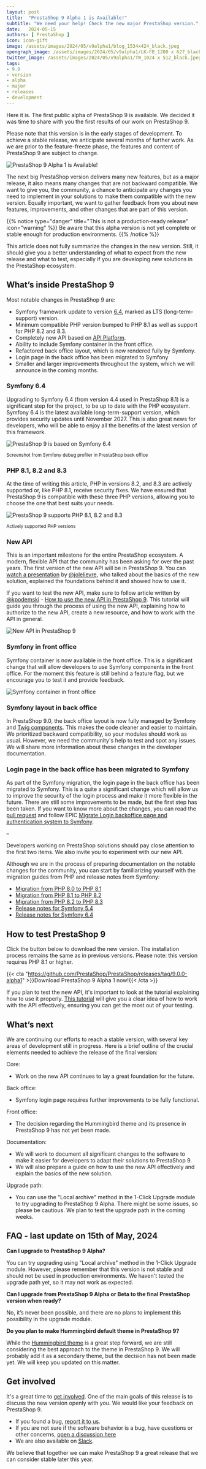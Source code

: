 ```yaml
---
layout: post
title:  "PrestaShop 9 Alpha 1 is Available!"
subtitle: "We need your help! Check the new major PrestaShop version."
date:   2024-05-15
authors: [ PrestaShop ]
icon: icon-gift
image: /assets/images/2024/05/v9alpha1/blog_1534x424_black.jpeg
opengraph_image: /assets/images/2024/05/v9alpha1/LK-FB_1200 x 627_black.jpeg
twitter_image: /assets/images/2024/05/v9alpha1/TW_1024 x 512_black.jpeg
tags:
- 9.0
- version
- alpha
- major
- releases
- development
---
```


Here it is. The first public alpha of PrestaShop 9 is available. We decided it was time to share with you the first results of our work on PrestaShop 9.

Please note that this version is in the early stages of development. To achieve a stable release, we anticipate several months of further work. As we are prior to the feature-freeze phase, the features and content of PrestaShop 9 are subject to change.

![PrestaShop 9 Alpha 1 is Available!](/assets/images/2024/05/v9alpha1/blog_1534x424_black.jpeg)

The next big PrestaShop version delivers many new features, but as a major release, it also means many changes that are not backward compatible. We want to give you, the community, a chance to anticipate any changes you need to implement in your solutions to make them compatible with the new version. Equally important, we want to gather feedback from you about new features, improvements, and other changes that are part of this version.

{{% notice type="danger" title="This is not a production-ready release" icon="warning" %}}
Be aware that this alpha version is not yet complete or stable enough for production environments.
{{% /notice %}}

This article does not fully summarize the changes in the new version. Still, it should give you a better understanding of what to expect from the new release and what to test, especially if you are developing new solutions in the PrestaShop ecosystem.


## What’s inside PrestaShop 9

Most notable changes in PrestaShop 9 are:

* Symfony framework update to version [6.4](https://symfony.com/releases/6.4), marked as LTS (long-term-support) version.
* Minimum compatible PHP version bumped to PHP 8.1 as well as support for PHP 8.2 and 8.3.
* Completely new API based on [API Platform](https://api-platform.com/).
* Ability to include Symfony container in the front office.
* Refactored back office layout, which is now rendered fully by Symfony.
* Login page in the back office has been migrated to Symfony
* Smaller and larger improvements throughout the system, which we will announce in the coming months.

### Symfony 6.4

Upgrading to Symfony 6.4 (from version 4.4 used in PrestaShop 8.1) is a significant step for the project, to be up to date with the PHP ecosystem. Symfony 6.4 is the latest available long-term-support version, which provides security updates until November 2027. This is also great news for developers, who will be able to enjoy all the benefits of the latest version of this framework.

![PrestaShop 9 is based on Symfony 6.4](/assets/images/2024/05/symfony64.jpeg)
<p class="text-center mt-0"><small>Screenshot from Symfony debug profiler in PrestaShop back office</small></p>

### PHP 8.1, 8.2 and 8.3

At the time of writing this article, PHP in versions 8.2, and 8.3 are actively supported or, like PHP 8.1, receive security fixes. We have ensured that PrestaShop 9 is compatible with these three PHP versions, allowing you to choose the one that best suits your needs.

![PrestaShop 9 supports PHP 8.1, 8.2 and 8.3](/assets/images/2024/05/phpsupport.jpeg)
<p class="text-center"><small>Actively supported PHP versions</small></p>

### New API

This is an important milestone for the entire PrestaShop ecosystem. A modern, flexible API that the community has been asking for over the past years. The first version of the new API will be in PrestaShop 9. You can [watch a presentation](https://youtu.be/7CQ2Sg-v4XQ?t=1219) by [@jolelievre](https://github.com/jolelievre), who talked about the basics of the new solution, explained the foundations behind it and showed how to use it.

If you want to test the new API, make sure to follow article written by [@kpodemski](https://github.com/kpodemski) - [How to use the new API in PrestaShop 9](#). This tutorial will guide you through the process of using the new API, explaining how to authorize to the new API, create a new resource, and how to work with the API in general.

![New API in PrestaShop 9](/assets/images/2024/05/adminapi.jpeg)

### Symfony in front office

Symfony container is now available in the front office. This is a significant change that will allow developers to use Symfony components in the front office. For the moment this feature is still behind a feature flag, but we encourage you to test it and provide feedback.

![Symfony container in front office](/assets/images/2024/05/sfcontainer.jpeg)

### Symfony layout in back office

In PrestaShop 9.0, the back office layout is now fully managed by Symfony and [Twig components](https://symfony.com/bundles/ux-twig-component/current/index.html). This makes the code cleaner and easier to maintain. We prioritized backward compatibility, so your modules should work as usual. However, we need the community's help to test and spot any issues. We will share more information about these changes in the developer documentation.

### Login page in the back office has been migrated to Symfony

As part of the Symfony migration, the login page in the back office has been migrated to Symfony. This is a quite a significant change which will allow us to improve the security of the login process and make it more flexible in the future. There are still some improvements to be made, but the first step has been taken. If you want to know more about the changes, you can read the [pull request](https://github.com/PrestaShop/PrestaShop/pull/35983) and follow EPIC [Migrate Login backoffice page and authentication system to Symfony](https://github.com/PrestaShop/PrestaShop/issues/36001).

–

Developers working on PrestaShop solutions should pay close attention to the first two items. We also invite you to experiment with our new API.

Although we are in the process of preparing documentation on the notable changes for the community, you can start by familiarizing yourself with the migration guides from PHP and release notes from Symfony:

* [Migration from PHP 8.0 to PHP 8.1](https://www.php.net/manual/en/migration81.php)
* [Migration from PHP 8.1 to PHP 8.2](https://www.php.net/manual/en/migration82.php)
* [Migration from PHP 8.2 to PHP 8.3](https://www.php.net/manual/en/migration83.php)
* [Release notes for Symfony 5.4](https://symfony.com/releases/5.4)
* [Release notes for Symfony 6.4](https://symfony.com/releases/6.4)

## How to test PrestaShop 9

Click the button below to download the new version. The installation process remains the same as in previous versions. Please note: this version requires PHP 8.1 or higher.

{{< cta "https://github.com/PrestaShop/PrestaShop/releases/tag/9.0.0-alpha1" >}}Download PrestaShop 9 Alpha 1 now!{{< /cta >}}

If you plan to test the new API, it's important to look at the tutorial explaining how to use it properly. [This tutorial](#) will give you a clear idea of how to work with the API effectively, ensuring you can get the most out of your testing.

## What’s next

We are continuing our efforts to reach a stable version, with several key areas of development still in progress. Here is a brief outline of the crucial elements needed to achieve the release of the final version:

Core:
* Work on the new API continues to lay a great foundation for the future.

Back office:
* Symfony login page requires further improvements to be fully functional.

Front office:
* The decision regarding the Hummingbird theme and its presence in PrestaShop 9 has not yet been made.

Documentation:
* We will work to document all significant changes to the software to make it easier for developers to adapt their solutions to PrestaShop 9.
* We will also prepare a guide on how to use the new API effectively and explain the basics of the new solution.

Upgrade path:
* You can use the "Local archive" method in the 1-Click Upgrade module to try upgrading to PrestaShop 9 Alpha. There might be some issues, so please be cautious. We plan to test the upgrade path in the coming weeks.

## FAQ - last update on 15th of May, 2024

**Can I upgrade to PrestaShop 9 Alpha?**

You can try upgrading using "Local archive" method in the 1-Click Upgrade module. However, please remember that this version is not stable and should not be used in production environments. We haven't tested the upgrade path yet, so it may not work as expected.

**Can I upgrade from PrestaShop 9 Alpha or Beta to the final PrestaShop version when ready?**

No, it’s never been possible, and there are no plans to implement this possibility in the upgrade module.

**Do you plan to make Hummingbird default theme in PrestaShop 9?**

While the [Hummingbird theme](https://github.com/PrestaShop/hummingbird) is a great step forward, we are still considering the best approach to the theme in PrestaShop 9. We will probably add it as a secondary theme, but the decision has not been made yet. We will keep you updated on this matter.

## Get involved

It's a great time to [get involved](https://www.prestashop-project.org/get-involved/). One of the main goals of this release is to discuss the new version openly with you. We would like your feedback on PrestaShop 9.

* If you found a bug, [report it to us](https://github.com/PrestaShop/PrestaShop/issues/new?assignees=&labels=Bug%2CNew&projects=&template=1_bug_report.yml).
* If you are not sure if the software behavior is a bug, have questions or other concerns, [open a discussion here](https://github.com/PrestaShop/PrestaShop/discussions/new?category=q-a)
* We are also available on [Slack](https://www.prestashop-project.org/slack/).

We believe that together we can make PrestaShop 9 a great release that we can consider stable later this year.
